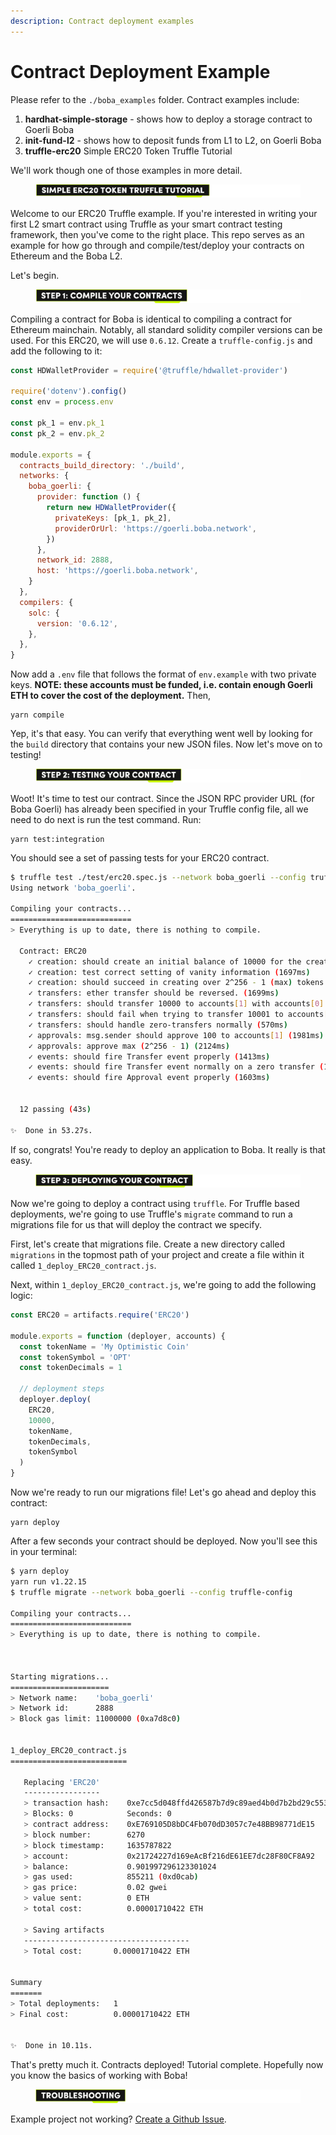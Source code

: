 ```yaml
---
description: Contract deployment examples
---
```


# Contract Deployment Example

Please refer to the `./boba_examples` folder. Contract examples include:

1. **hardhat-simple-storage** - shows how to deploy a storage contract to Goerli Boba
2. **init-fund-l2** - shows how to deposit funds from L1 to L2, on Goerli Boba
3. **truffle-erc20** Simple ERC20 Token Truffle Tutorial

We'll work though one of those examples in more detail.



<figure><img src="../../.gitbook/assets/Artboard 1 (6).png" alt=""><figcaption></figcaption></figure>

Welcome to our ERC20 Truffle example. If you're interested in writing your first L2 smart contract using Truffle as your smart contract testing framework, then you've come to the right place. This repo serves as an example for how go through and compile/test/deploy your contracts on Ethereum and the Boba L2.

Let's begin.



<figure><img src="../../.gitbook/assets/Artboard 2 (9).png" alt=""><figcaption></figcaption></figure>

Compiling a contract for Boba is identical to compiling a contract for Ethereum mainchain. Notably, all standard solidity compiler versions can be used. For this ERC20, we will use `0.6.12`. Create a `truffle-config.js` and add the following to it:

```js
const HDWalletProvider = require('@truffle/hdwallet-provider')

require('dotenv').config()
const env = process.env

const pk_1 = env.pk_1
const pk_2 = env.pk_2

module.exports = {
  contracts_build_directory: './build',
  networks: {
    boba_goerli: {
      provider: function () {
        return new HDWalletProvider({
          privateKeys: [pk_1, pk_2],
          providerOrUrl: 'https://goerli.boba.network',
        })
      },
      network_id: 2888,
      host: 'https://goerli.boba.network',
    }
  },
  compilers: {
    solc: {
      version: '0.6.12',
    },
  },
}
```

Now add a `.env` file that follows the format of `env.example` with two private keys. **NOTE: these accounts must be funded, i.e. contain enough Goerli ETH to cover the cost of the deployment.** Then,

```
yarn compile
```

Yep, it's that easy. You can verify that everything went well by looking for the `build` directory that contains your new JSON files. Now let's move on to testing!



<figure><img src="../../.gitbook/assets/Artboard 3 (11).png" alt=""><figcaption></figcaption></figure>

Woot! It's time to test our contract. Since the JSON RPC provider URL (for Boba Goerli) has already been specified in your Truffle config file, all we need to do next is run the test command. Run:

```
yarn test:integration
```

You should see a set of passing tests for your ERC20 contract.

```bash
$ truffle test ./test/erc20.spec.js --network boba_goerli --config truffle-config.js
Using network 'boba_goerli'.

Compiling your contracts...
===========================
> Everything is up to date, there is nothing to compile.

  Contract: ERC20
    ✓ creation: should create an initial balance of 10000 for the creator (562ms)
    ✓ creation: test correct setting of vanity information (1697ms)
    ✓ creation: should succeed in creating over 2^256 - 1 (max) tokens (2350ms)
    ✓ transfers: ether transfer should be reversed. (1699ms)
    ✓ transfers: should transfer 10000 to accounts[1] with accounts[0] having 10000 (1986ms)
    ✓ transfers: should fail when trying to transfer 10001 to accounts[1] with accounts[0] having 10000 (664ms)
    ✓ transfers: should handle zero-transfers normally (570ms)
    ✓ approvals: msg.sender should approve 100 to accounts[1] (1981ms)
    ✓ approvals: approve max (2^256 - 1) (2124ms)
    ✓ events: should fire Transfer event properly (1413ms)
    ✓ events: should fire Transfer event normally on a zero transfer (1424ms)
    ✓ events: should fire Approval event properly (1603ms)


  12 passing (43s)

✨  Done in 53.27s.
```

If so, congrats! You're ready to deploy an application to Boba. It really is that easy.



<figure><img src="../../.gitbook/assets/Artboard 4 (6).png" alt=""><figcaption></figcaption></figure>

Now we're going to deploy a contract using `truffle`. For Truffle based deployments, we're going to use Truffle's `migrate` command to run a migrations file for us that will deploy the contract we specify.

First, let's create that migrations file. Create a new directory called `migrations` in the topmost path of your project and create a file within it called `1_deploy_ERC20_contract.js`.

Next, within `1_deploy_ERC20_contract.js`, we're going to add the following logic:

```js
const ERC20 = artifacts.require('ERC20')

module.exports = function (deployer, accounts) {
  const tokenName = 'My Optimistic Coin'
  const tokenSymbol = 'OPT'
  const tokenDecimals = 1

  // deployment steps
  deployer.deploy(
    ERC20,
    10000,
    tokenName,
    tokenDecimals,
    tokenSymbol
  )
}
```

Now we're ready to run our migrations file! Let's go ahead and deploy this contract:

```
yarn deploy
```

After a few seconds your contract should be deployed. Now you'll see this in your terminal:

```bash
$ yarn deploy
yarn run v1.22.15
$ truffle migrate --network boba_goerli --config truffle-config

Compiling your contracts...
===========================
> Everything is up to date, there is nothing to compile.



Starting migrations...
======================
> Network name:    'boba_goerli'
> Network id:      2888
> Block gas limit: 11000000 (0xa7d8c0)


1_deploy_ERC20_contract.js
==========================

   Replacing 'ERC20'
   -----------------
   > transaction hash:    0xe7cc5d048ffd426587b7d9c89aed4b0d7b2bd29c5532300bce8a9a57a4c4d689
   > Blocks: 0            Seconds: 0
   > contract address:    0xE769105D8bDC4Fb070dD3057c7e48BB98771dE15
   > block number:        6270
   > block timestamp:     1635787822
   > account:             0x21724227d169eAcBf216dE61EE7dc28F80CF8A92
   > balance:             0.901997296123301024
   > gas used:            855211 (0xd0cab)
   > gas price:           0.02 gwei
   > value sent:          0 ETH
   > total cost:          0.00001710422 ETH

   > Saving artifacts
   -------------------------------------
   > Total cost:       0.00001710422 ETH


Summary
=======
> Total deployments:   1
> Final cost:          0.00001710422 ETH


✨  Done in 10.11s.
```

That's pretty much it. Contracts deployed! Tutorial complete. Hopefully now you know the basics of working with Boba!



<figure><img src="../../.gitbook/assets/Artboard 5 (5).png" alt=""><figcaption></figcaption></figure>

Example project not working? [Create a Github Issue](https://github.com/bobanetwork/boba/issues).
